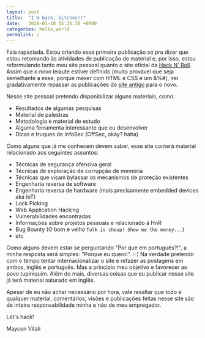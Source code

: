 ```yaml
---
layout: post
title:  "I'm back, bitches!!"
date:   2018-01-18 15:26:36 +0000
categories: hello_world
permalink: /
---
```


Fala rapaziada. Estou criando essa primeira publicação só pra dizer que estou retomando às atividades de publicação de material e, por isso, estou reformulando tanto meu site pessoal quanto o site oficial da [Hack N' Roll](http://www.hacknroll.io). Assim que o novo leiaute estiver definido (muito provável que seja semelhante a esse, porque mexer com HTML e CSS é um &%#), irei gradativamente repassar as publicações do [site antigo](http://www.hacknroll.com) para o novo.

Nesse site pessoal pretendo disponibilizar alguns materiais, como:
- Resultados de algumas pesquisas
- Material de palestras
- Metodologia e material de estudo
- Alguma ferramenta interessante que eu desenvolver
- Dicas e truques de InfoSec (OffSec, okay? haha)


Como alguns que já me conhecem devem saber, esse site conterá material relacionado aos seguintes assuntos:
- Técnicas de segurança ofensiva geral
- Técnicas de exploração de corrupção de memória
- Técnicas que visam bylassar os mecanismos de proteção existentes
- Engenharia reversa de software
- Engenharia reversa de hardware (mais precisamente embedded devices aka IoT)
- Lock Picking
- Web Application Hacking
- Vulnerabilidades encontradas
- Informações sobre projetos pessoais e relacionado à HnR
- Bug Bounty (O bom e velho `Talk is cheap! Show me the money...`)
- etc

Como alguns devem estar se perguntando "Por que em português?!", a minha resposta será simples: "Porque eu quero!". :-)
Na verdade pretendo com o tempo tentar internacionalizar o site e refazer as postagens em ambos, inglês e português. Mas a principio meu objetivo e favorecer ao povo tupiniquim. Além do mais, diversas coisas que eu publicar nesse site já terá material saturado em inglês.

Apesar de eu não achar necessário por hora, vale resaltar que todo e qualquer material, comentários, visões e publicações feitas nesse site são de inteira responsabilidade minha e não de meu empregador.

Let's hack!

Maycon Vitali